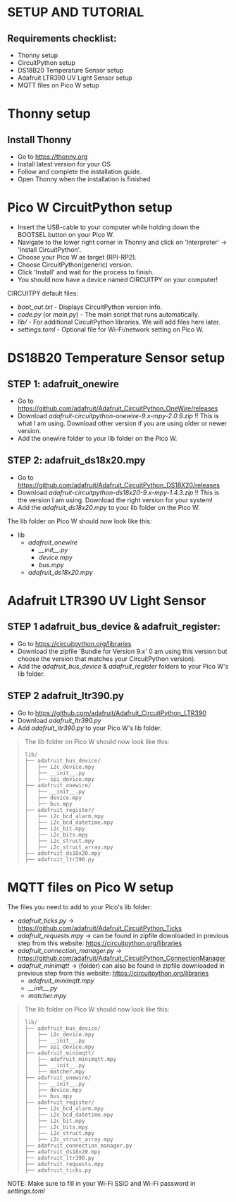 # SETUP AND TUTORIAL

## Requirements checklist:
* Thonny setup
* CircuitPython setup
* DS18B20 Temperature Sensor setup
* Adafruit LTR390 UV Light Sensor setup
* MQTT files on Pico W setup


# Thonny setup

## Install Thonny
- Go to https://thonny.org
- Install latest version for your OS
- Follow and complete the installation guide.
- Open Thonny when the installation is finished

# Pico W CircuitPython setup
- Insert the USB-cable to your computer while holding down the BOOTSEL button on your Pico W.
- Navigate to the lower right corner in Thonny and click on 'Interpreter' -> 'Install CircuitPython'.
- Choose your Pico W as target (RPI-RP2).
- Choose CircuitPython(generic) version.
- Click 'Install' and wait for the process to finish.
- You should now have a device named CIRCUITPY on your computer!

CIRCUITPY default files:
* *boot_out.txt* - Displays CircuitPython version info.
* *code.py* (or *main.py*) - The main script that runs automatically.
* *lib/* - For additional CircuitPython libraries. We will add files here later.
* *settings.toml* - Optional file for Wi-Fi/network setting on Pico W.

# DS18B20 Temperature Sensor setup

## STEP 1: adafruit_onewire
- Go to https://github.com/adafruit/Adafruit_CircuitPython_OneWire/releases
- Download *adafruit-circuitpython-onewire-9.x-mpy-2.0.9.zip*   !! This is what I am using. Download other version if you are using older or newer version.
-  Add the onewire folder to your lib folder on the Pico W.

## STEP 2: adafruit_ds18x20.mpy
- Go to https://github.com/adafruit/Adafruit_CircuitPython_DS18X20/releases
- Download *adafruit-circuitpython-ds18x20-9.x-mpy-1.4.3.zip*  !! This is the version I am using. Download the right version for your system!
- Add the *adafruit_ds18x20.mpy* to your lib folder on the Pico W.

The lib folder on Pico W should now look like this:

* lib
  * *adafruit_onewire*
    - *\_\_init\_\_.py*
    - *device.mpy*
    - *bus.mpy*
  * *adafruit_ds18x20.mpy*

# Adafruit LTR390 UV Light Sensor

## STEP 1 adafruit_bus_device & adafruit_register:
- Go to https://circuitpython.org/libraries
- Download the zipfile 'Bundle for Version 9.x' (I am using this version but choose the version that matches your CircuitPython version).
- Add the *adafruit_bus_device* & *adafruit_register* folders to your Pico W's lib folder. 

## STEP 2 adafruit_ltr390.py
- Go to https://github.com/adafruit/Adafruit_CircuitPython_LTR390
- Download *adafruit_ltr390.py*
- Add *adafruit_ltr390.py* to your Pico W's lib folder.

> The lib folder on Pico W should now look like this:
> ```
> lib/
> ├── adafruit_bus_device/
> │   ├── i2c_device.mpy
> │   ├── __init__.py
> │   ├── spi_device.mpy
> ├── adafruit_onewire/
> │   ├── __init__.py
> │   ├── device.mpy
> │   ├── bus.mpy
> ├── adafruit_register/
> │   ├── i2c_bcd_alarm.mpy
> │   ├── i2c_bcd_datetime.mpy
> │   ├── i2c_bit.mpy
> │   ├── i2c_bits.mpy
> │   ├── i2c_struct.mpy
> │   ├── i2c_struct_array.mpy
> ├── adafruit_ds18x20.mpy
> ├── adafruit_ltr390.py
> ```

# MQTT files on Pico W setup
The files you need to add to your Pico's lib folder:
* *adafruit_ticks.py* -> https://github.com/adafruit/Adafruit_CircuitPython_Ticks
* *adafruit_requests.mpy* -> can be found in zipfile downloaded in previous step from this website: https://circuitpython.org/libraries
* *adafruit_connection_manager.py* -> https://github.com/adafruit/Adafruit_CircuitPython_ConnectionManager
* *adafruit_minimqtt* -> (folder) can also be found in zipfile downloaded in previous step from this website: https://circuitpython.org/libraries
  - *adafruit_minimqtt.mpy*
  - *\_\_init\_\_.py*
  - *matcher.mpy*

> The lib folder on Pico W should now look like this:
> ```
> lib/
> ├── adafruit_bus_device/
> │   ├── i2c_device.mpy
> │   ├── __init__.py
> │   ├── spi_device.mpy
> ├── adafruit_minimqtt/
> │   ├── adafruit_minimqtt.mpy
> │   ├── __init__.py
> │   ├── matcher.mpy
> ├── adafruit_onewire/
> │   ├── __init__.py
> │   ├── device.mpy
> │   ├── bus.mpy
> ├── adafruit_register/
> │   ├── i2c_bcd_alarm.mpy
> │   ├── i2c_bcd_datetime.mpy
> │   ├── i2c_bit.mpy
> │   ├── i2c_bits.mpy
> │   ├── i2c_struct.mpy
> │   ├── i2c_struct_array.mpy
> ├── adafruit_connection_manager.py
> ├── adafruit_ds18x20.mpy
> ├── adafruit_ltr390.py
> ├── adafruit_requests.mpy
> ├── adafruit_ticks.py
> ```
NOTE: Make sure to fill in your Wi-Fi SSID and Wi-Fi password in *settings.toml*
